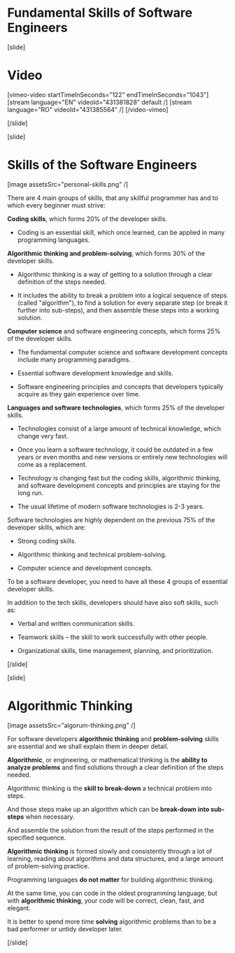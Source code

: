 # Fundamental Skills of Software Engineers

[slide]
# Video

[vimeo-video startTimeInSeconds="122" endTimeInSeconds="1043"]
[stream language="EN" videoId="431381828" default /]
[stream language="RO" videoId="431385564" /]
[/video-vimeo]

[/slide]

[slide]
# Skills of the Software Engineers

[image assetsSrc="personal-skills.png" /]

There are 4 main groups of skills, that any skillful programmer has and to which every beginner must strive:

**Coding skills**, which forms 20% of the developer skills.

- Coding is an essential skill, which once learned, can be applied in many programming languages.

**Algorithmic thinking and problem-solving**, which forms 30% of the developer skills.
 
- Algorithmic thinking is a way of getting to a solution through a clear definition of the steps needed.

- It includes the ability to break a problem into a logical sequence of steps (called "algorithm"), to find a solution for every separate step (or break it further into sub-steps), and then assemble these steps into a working solution.

**Computer science** and software engineering concepts, which forms 25% of the developer skills.

- The fundamental computer science and software development concepts include many programming paradigms.

- Essential software development knowledge and skills.

- Software engineering principles and concepts that developers typically acquire as they gain experience over time.

**Languages and software technologies**, which forms 25% of the developer skills.

- Technologies consist of a large amount of technical knowledge, which change very fast.

- Once you learn a software technology, it could be outdated in a few years or even months and new versions or entirely new technologies will come as a replacement.

- Technology is changing fast but the coding skills, algorithmic thinking, and software development concepts and principles are staying for the long run.

- The usual lifetime of modern software technologies is 2-3 years.

Software technologies are highly dependent on the previous 75% of the developer skills, which are:

- Strong coding skills.

- Algorithmic thinking and technical problem-solving.

- Computer science and development concepts.

To be a software developer, you need to have all these 4 groups of essential developer skills.

In addition to the tech skills, developers should have also soft skills, such as:

- Verbal and written communication skills.

- Teamwork skills – the skill to work successfully with other people.

- Organizational skills, time management, planning, and prioritization.


[/slide]

[slide]
# Algorithmic Thinking 

[image assetsSrc="algorum-thinking.png" /]

For software developers **algorithmic thinking** and **problem-solving** skills are essential and we shall explain them in deeper detail.

**Algorithmic**, or engineering, or mathematical thinking is the **ability to analyze problems** and find solutions through a clear definition of the steps needed.

Algorithmic thinking is the **skill to break-down** a technical problem into steps.

And those steps make up an algorithm which can be **break-down into sub-steps** when necessary.

And assemble the solution from the result of the steps performed in the specified sequence.

**Algorithmic thinking** is formed slowly and consistently through a lot of learning, reading about algorithms and data structures, and a large amount of problem-solving practice.

Programming languages **do not matter** for building algorithmic thinking.

At the same time, you can code in the oldest programming language, but with **algorithmic thinking**, your code will be correct, clean, fast, and elegant.

It is better to spend more time **solving** algorithmic problems than to be a bad performer or untidy developer later.

[/slide]